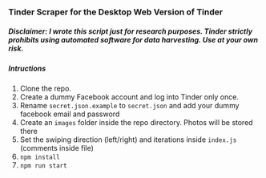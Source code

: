 ### Tinder Scraper for the Desktop Web Version of Tinder

##### Disclaimer: I wrote this script just for research purposes. Tinder strictly prohibits using automated software for data harvesting. Use at your own risk.

##### Intructions

1. Clone the repo.
2. Create a dummy Facebook account and log into Tinder only once.
3. Rename `secret.json.example` to `secret.json` and add your dummy facebook email and password
4. Create an `images` folder inside the repo directory. Photos will be stored there
5. Set the swiping direction (left/right) and iterations inside `index.js` (comments inside file)
6. `npm install`
7. `npm run start`